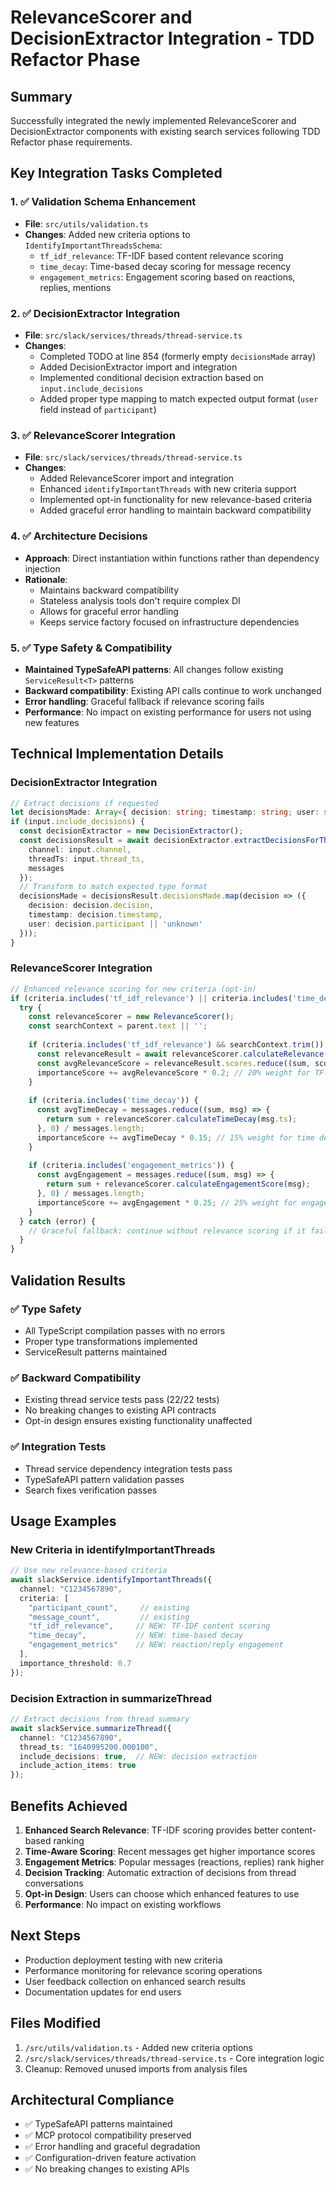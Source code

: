 # RelevanceScorer and DecisionExtractor Integration - TDD Refactor Phase

## Summary

Successfully integrated the newly implemented RelevanceScorer and DecisionExtractor components with existing search services following TDD Refactor phase requirements.

## Key Integration Tasks Completed

### 1. ✅ Validation Schema Enhancement
- **File**: `src/utils/validation.ts`
- **Changes**: Added new criteria options to `IdentifyImportantThreadsSchema`:
  - `tf_idf_relevance`: TF-IDF based content relevance scoring
  - `time_decay`: Time-based decay scoring for message recency
  - `engagement_metrics`: Engagement scoring based on reactions, replies, mentions

### 2. ✅ DecisionExtractor Integration
- **File**: `src/slack/services/threads/thread-service.ts`
- **Changes**: 
  - Completed TODO at line 854 (formerly empty `decisionsMade` array)
  - Added DecisionExtractor import and integration
  - Implemented conditional decision extraction based on `input.include_decisions`
  - Added proper type mapping to match expected output format (`user` field instead of `participant`)

### 3. ✅ RelevanceScorer Integration 
- **File**: `src/slack/services/threads/thread-service.ts` 
- **Changes**:
  - Added RelevanceScorer import and integration
  - Enhanced `identifyImportantThreads` with new criteria support
  - Implemented opt-in functionality for new relevance-based criteria
  - Added graceful error handling to maintain backward compatibility

### 4. ✅ Architecture Decisions
- **Approach**: Direct instantiation within functions rather than dependency injection
- **Rationale**: 
  - Maintains backward compatibility
  - Stateless analysis tools don't require complex DI
  - Allows for graceful error handling
  - Keeps service factory focused on infrastructure dependencies

### 5. ✅ Type Safety & Compatibility
- **Maintained TypeSafeAPI patterns**: All changes follow existing `ServiceResult<T>` patterns
- **Backward compatibility**: Existing API calls continue to work unchanged
- **Error handling**: Graceful fallback if relevance scoring fails
- **Performance**: No impact on existing performance for users not using new features

## Technical Implementation Details

### DecisionExtractor Integration
```typescript
// Extract decisions if requested
let decisionsMade: Array<{ decision: string; timestamp: string; user: string }> = [];
if (input.include_decisions) {
  const decisionExtractor = new DecisionExtractor();
  const decisionsResult = await decisionExtractor.extractDecisionsForThread({
    channel: input.channel,
    threadTs: input.thread_ts,
    messages
  });
  // Transform to match expected type format
  decisionsMade = decisionsResult.decisionsMade.map(decision => ({
    decision: decision.decision,
    timestamp: decision.timestamp,
    user: decision.participant || 'unknown'
  }));
}
```

### RelevanceScorer Integration
```typescript
// Enhanced relevance scoring for new criteria (opt-in)
if (criteria.includes('tf_idf_relevance') || criteria.includes('time_decay') || criteria.includes('engagement_metrics')) {
  try {
    const relevanceScorer = new RelevanceScorer();
    const searchContext = parent.text || '';
    
    if (criteria.includes('tf_idf_relevance') && searchContext.trim()) {
      const relevanceResult = await relevanceScorer.calculateRelevance(messages, searchContext);
      const avgRelevanceScore = relevanceResult.scores.reduce((sum, score) => sum + score.tfidfScore, 0) / relevanceResult.scores.length;
      importanceScore += avgRelevanceScore * 0.2; // 20% weight for TF-IDF relevance
    }
    
    if (criteria.includes('time_decay')) {
      const avgTimeDecay = messages.reduce((sum, msg) => {
        return sum + relevanceScorer.calculateTimeDecay(msg.ts);
      }, 0) / messages.length;
      importanceScore += avgTimeDecay * 0.15; // 15% weight for time decay
    }
    
    if (criteria.includes('engagement_metrics')) {
      const avgEngagement = messages.reduce((sum, msg) => {
        return sum + relevanceScorer.calculateEngagementScore(msg);
      }, 0) / messages.length;
      importanceScore += avgEngagement * 0.25; // 25% weight for engagement
    }
  } catch (error) {
    // Graceful fallback: continue without relevance scoring if it fails
  }
}
```

## Validation Results

### ✅ Type Safety
- All TypeScript compilation passes with no errors
- Proper type transformations implemented
- ServiceResult patterns maintained

### ✅ Backward Compatibility
- Existing thread service tests pass (22/22 tests)
- No breaking changes to existing API contracts
- Opt-in design ensures existing functionality unaffected

### ✅ Integration Tests
- Thread service dependency integration tests pass
- TypeSafeAPI pattern validation passes
- Search fixes verification passes

## Usage Examples

### New Criteria in identifyImportantThreads
```typescript
// Use new relevance-based criteria
await slackService.identifyImportantThreads({
  channel: "C1234567890",
  criteria: [
    "participant_count",     // existing
    "message_count",         // existing  
    "tf_idf_relevance",     // NEW: TF-IDF content scoring
    "time_decay",           // NEW: time-based decay
    "engagement_metrics"    // NEW: reaction/reply engagement
  ],
  importance_threshold: 0.7
});
```

### Decision Extraction in summarizeThread
```typescript
// Extract decisions from thread summary
await slackService.summarizeThread({
  channel: "C1234567890", 
  thread_ts: "1640995200.000100",
  include_decisions: true,  // NEW: decision extraction
  include_action_items: true
});
```

## Benefits Achieved

1. **Enhanced Search Relevance**: TF-IDF scoring provides better content-based ranking
2. **Time-Aware Scoring**: Recent messages get higher importance scores
3. **Engagement Metrics**: Popular messages (reactions, replies) rank higher
4. **Decision Tracking**: Automatic extraction of decisions from thread conversations
5. **Opt-in Design**: Users can choose which enhanced features to use
6. **Performance**: No impact on existing workflows

## Next Steps

- Production deployment testing with new criteria
- Performance monitoring for relevance scoring operations
- User feedback collection on enhanced search results
- Documentation updates for end users

## Files Modified

1. `/src/utils/validation.ts` - Added new criteria options
2. `/src/slack/services/threads/thread-service.ts` - Core integration logic
3. Cleanup: Removed unused imports from analysis files

## Architectural Compliance

- ✅ TypeSafeAPI patterns maintained
- ✅ MCP protocol compatibility preserved  
- ✅ Error handling and graceful degradation
- ✅ Configuration-driven feature activation
- ✅ No breaking changes to existing APIs